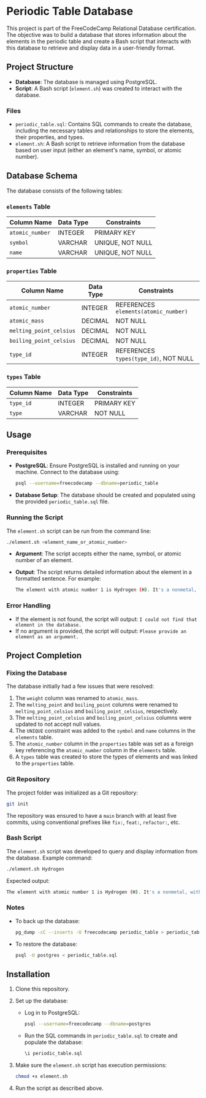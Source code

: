 # Periodic Table Database

This project is part of the FreeCodeCamp Relational Database certification. The objective was to build a database that stores information about the elements in the periodic table and create a Bash script that interacts with this database to retrieve and display data in a user-friendly format.

## Project Structure

- **Database**: The database is managed using PostgreSQL.
- **Script**: A Bash script (`element.sh`) was created to interact with the database.

### Files

- `periodic_table.sql`: Contains SQL commands to create the database, including the necessary tables and relationships to store the elements, their properties, and types.
- `element.sh`: A Bash script to retrieve information from the database based on user input (either an element's name, symbol, or atomic number).

## Database Schema

The database consists of the following tables:

### `elements` Table

| Column Name    | Data Type | Constraints      |
| -------------- | --------- | ---------------- |
| `atomic_number`| INTEGER   | PRIMARY KEY      |
| `symbol`       | VARCHAR   | UNIQUE, NOT NULL |
| `name`         | VARCHAR   | UNIQUE, NOT NULL |

### `properties` Table

| Column Name            | Data Type | Constraints                            |
| ---------------------- | --------- | -------------------------------------- |
| `atomic_number`        | INTEGER   | REFERENCES `elements(atomic_number)`   |
| `atomic_mass`          | DECIMAL   | NOT NULL                               |
| `melting_point_celsius`| DECIMAL   | NOT NULL                               |
| `boiling_point_celsius`| DECIMAL   | NOT NULL                               |
| `type_id`              | INTEGER   | REFERENCES `types(type_id)`, NOT NULL  |

### `types` Table

| Column Name | Data Type | Constraints  |
| ----------- | --------- | ------------ |
| `type_id`   | INTEGER   | PRIMARY KEY  |
| `type`      | VARCHAR   | NOT NULL     |

## Usage

### Prerequisites

- **PostgreSQL**: Ensure PostgreSQL is installed and running on your machine. Connect to the database using:

  ```bash
  psql --username=freecodecamp --dbname=periodic_table
  ```

- **Database Setup**: The database should be created and populated using the provided `periodic_table.sql` file.

### Running the Script

The `element.sh` script can be run from the command line:

```bash
./element.sh <element_name_or_atomic_number>
```

- **Argument**: The script accepts either the name, symbol, or atomic number of an element.
- **Output**: The script returns detailed information about the element in a formatted sentence. For example:

  ```bash
  The element with atomic number 1 is Hydrogen (H). It's a nonmetal, with a mass of 1.008 amu. Hydrogen has a melting point of -259.1 celsius and a boiling point of -252.9 celsius.
  ```

### Error Handling

- If the element is not found, the script will output: `I could not find that element in the database.`
- If no argument is provided, the script will output: `Please provide an element as an argument.`

## Project Completion

### Fixing the Database

The database initially had a few issues that were resolved:

1. The `weight` column was renamed to `atomic_mass`.
2. The `melting_point` and `boiling_point` columns were renamed to `melting_point_celsius` and `boiling_point_celsius`, respectively.
3. The `melting_point_celsius` and `boiling_point_celsius` columns were updated to not accept null values.
4. The `UNIQUE` constraint was added to the `symbol` and `name` columns in the `elements` table.
5. The `atomic_number` column in the `properties` table was set as a foreign key referencing the `atomic_number` column in the `elements` table.
6. A `types` table was created to store the types of elements and was linked to the `properties` table.

### Git Repository

The project folder was initialized as a Git repository:

```bash
git init
```

The repository was ensured to have a `main` branch with at least five commits, using conventional prefixes like `fix:`, `feat:`, `refactor:`, etc.

### Bash Script

The `element.sh` script was developed to query and display information from the database. Example command:

```bash
./element.sh Hydrogen
```

Expected output:

```bash
The element with atomic number 1 is Hydrogen (H). It's a nonmetal, with a mass of 1.008 amu. Hydrogen has a melting point of -259.1 celsius and a boiling point of -252.9 celsius.
```

### Notes

- To back up the database:

  ```bash
  pg_dump -cC --inserts -U freecodecamp periodic_table > periodic_table.sql
  ```

- To restore the database:

  ```bash
  psql -U postgres < periodic_table.sql
  ```

## Installation

1. Clone this repository.
2. Set up the database:
   - Log in to PostgreSQL:
     ```bash
     psql --username=freecodecamp --dbname=postgres
     ```
   - Run the SQL commands in `periodic_table.sql` to create and populate the database:
     ```sql
     \i periodic_table.sql
     ```
3. Make sure the `element.sh` script has execution permissions:
   ```bash
   chmod +x element.sh
   ```

4. Run the script as described above.
